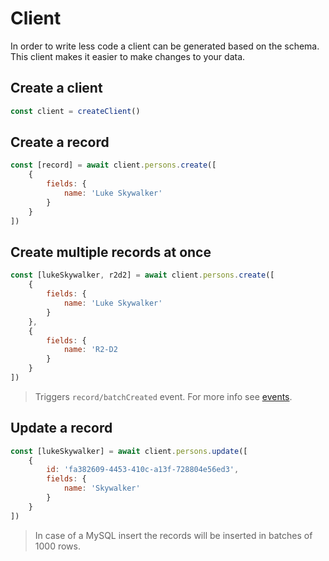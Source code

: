 # Client

In order to write less code a client can be generated based on the schema. This client makes it easier to make changes to your data.


## Create a client

```js
const client = createClient()
```

## Create a record

```js
const [record] = await client.persons.create([
    {
        fields: {
            name: 'Luke Skywalker'
        }
    }
])
```

## Create multiple records at once

```js
const [lukeSkywalker, r2d2] = await client.persons.create([
    {
        fields: {
            name: 'Luke Skywalker'
        }
    },
    {
        fields: {
            name: 'R2-D2
        }
    }
])
```

> Triggers `record/batchCreated` event. For more info see [events](/docs/event.md).

## Update a record

```js
const [lukeSkywalker] = await client.persons.update([
    {
        id: 'fa382609-4453-410c-a13f-728804e56ed3',
        fields: {
            name: 'Skywalker'
        }
    }
])
```

> In case of a MySQL insert the records will be inserted in batches of 1000 rows.